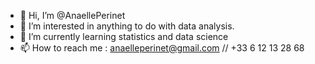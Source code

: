 - 👋 Hi, I’m @AnaellePerinet
- 👀 I’m interested in anything to do with data analysis.
- 🌱 I’m currently learning statistics and data science
- 📫 How to reach me : anaelleperinet@gmail.com // +33 6 12 13 28 68

<!---
AnaellePerinet/AnaellePerinet is a ✨ special ✨ repository because its `README.md` (this file) appears on your GitHub profile.
You can click the Preview link to take a look at your changes.
--->
